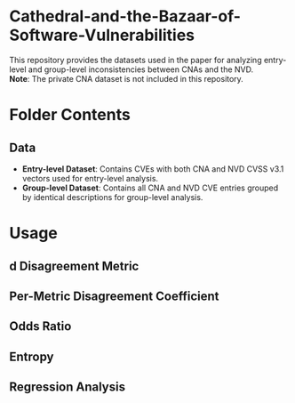 # Cathedral-and-the-Bazaar-of-Software-Vulnerabilities

This repository provides the datasets used in the paper for analyzing entry-level and group-level inconsistencies between CNAs and the NVD.  
**Note**: The private CNA dataset is not included in this repository.

# Folder Contents
## Data

- **Entry-level Dataset**: Contains CVEs with both CNA and NVD CVSS v3.1 vectors used for entry-level analysis.
- **Group-level Dataset**: Contains all CNA and NVD CVE entries grouped by identical descriptions for group-level analysis.

# Usage
## d Disagreement Metric
## Per-Metric Disagreement Coefficient
## Odds Ratio
## Entropy
## Regression Analysis
